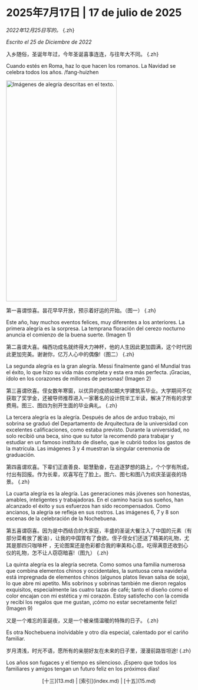 # 2025年7月17日 | 17 de julio de 2025

<i>2022年12月25日写的。</i>
{.zh}

<i>Escrito el 25 de Diciembre de 2022</i>

入乡随俗，圣诞年年过，今年圣诞喜事连连，与往年大不同。
{.zh}

Cuando estés en Roma, haz lo que hacen los romanos. La Navidad se celebra todos los años.
/fang-huizhen

<div class="float-right-mobile-off">
    <img src="/imgs/14_alegrías.jpeg" alt="Imágenes de alegría descritas en el texto."
        width="300"
        height="600"
    />
</div>


第一喜谓惊喜。昙花早早开放，预示着好运的开始。（图一）
{.zh}

Este año, hay muchos eventos felices, muy diferentes a los anteriores. La primera alegría es la sorpresa. La temprana floración del cerezo nocturno anuncia el comienzo de la buena suerte. (Imagen 1)

第二喜谓大喜。梅西功成名就终得大力神杯，他的人生因此更加圆满，这个时代因此更加完美。谢谢你，亿万人心中的偶像!（图二）
{.zh}

La segunda alegría es la gran alegría. Messi finalmente ganó el Mundial tras el éxito, lo que hizo su vida más completa y esta era más perfecta. ¡Gracias, ídolo en los corazones de millones de personas! (Imagen 2)

第三喜谓欣喜。侄女数年寒窗，以优异的成绩如期大学建筑系毕业。大学期间不仅获取了奖学金，还被导师推荐进入一家著名的设计院半工半读，解决了所有的求学费用。图三、图四为别开生面的毕业典礼。
{.zh}

La tercera alegría es la alegría. Después de años de arduo trabajo, mi sobrina se graduó del Departamento de Arquitectura de la universidad con excelentes calificaciones, como estaba previsto. Durante la universidad, no solo recibió una beca, sino que su tutor la recomendó para trabajar y estudiar en un famoso instituto de diseño, que le cubrió todos los gastos de la matrícula. Las imágenes 3 y 4 muestran la singular ceremonia de graduación.

第四喜谓欢喜。下辈们正直善良、聪慧勤奋，在追逐梦想的路上，个个学有所成，付出有回报。作为长辈，欢喜写在了脸上。图六、图七和图八为欢庆圣诞夜的场景。
{.zh}

La cuarta alegría es la alegría. Las generaciones más jóvenes son honestas, amables, inteligentes y trabajadoras. En el camino hacia sus sueños, han alcanzado el éxito y sus esfuerzos han sido recompensados. Como ancianos, la alegría se refleja en sus rostros. Las imágenes 6, 7 y 8 son escenas de la celebración de la Nochebuena.

第五喜谓窃喜。因为是中西结合的大家庭，丰盛的圣诞大餐注入了中国的元素（有部分菜肴放了酱油），让我的中国胃有了食欲。侄子侄女们还送了精美的礼物，尤其是那四只咖啡杯 ，无论图案还是色彩都合我的审美和心意。吃得满意还收到心仪的礼物，怎不让人窃窃暗喜!（图九）
{.zh}

La quinta alegría es la alegría secreta. Como somos una familia numerosa que combina elementos chinos y occidentales, la suntuosa cena navideña está impregnada de elementos chinos (algunos platos llevan salsa de soja), lo que abre mi apetito. Mis sobrinos y sobrinas también me dieron regalos exquisitos, especialmente las cuatro tazas de café; tanto el diseño como el color encajan con mi estética y mi corazón. Estoy satisfecho con la comida y recibí los regalos que me gustan, ¡cómo no estar secretamente feliz! (Imagen 9)

又是一个难忘的圣诞夜，又是一个被亲情温暖的特殊的日子。
{.zh}

Es otra Nochebuena inolvidable y otro día especial, calentado por el cariño familiar.

岁月清浅，时光不语，愿所有的亲朋好友在未来的日子里，漫漫前路皆坦途!
{.zh}

Los años son fugaces y el tiempo es silencioso. ¡Espero que todos los familiares y amigos tengan un futuro feliz en los próximos días!

<center>
[十三](13.md) | [索引](index.md) | [十五](15.md)
</center>
